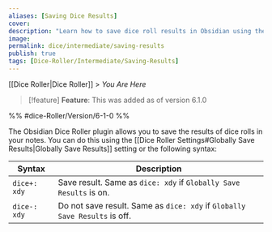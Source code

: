 ```yaml
---
aliases: [Saving Dice Results]
cover: 
description: "Learn how to save dice roll results in Obsidian using the Obsidian Dice Roller plugin."
image: 
permalink: dice/intermediate/saving-results
publish: true
tags: [Dice-Roller/Intermediate/Saving-Results]
---
```


[[Dice Roller|Dice Roller]] > *You Are Here* 


> [!feature] **Feature**: This was added as of version 6.1.0

%% #dice-Roller/Version/6-1-0 %%

The Obsidian Dice Roller plugin allows you to save the results of dice rolls in your notes. You can do this using the [[Dice Roller Settings#Globally Save Results|Globally Save Results]] setting or the following syntax:

| Syntax       | Description                                                                |
| ------------ | -------------------------------------------------------------------------- |
| `dice+: xdy` | Save result. Same as `dice: xdy` if `Globally Save Results` is on.         |
| `dice-: xdy` | Do not save result. Same as `dice: xdy` if `Globally Save Results` is off. |

